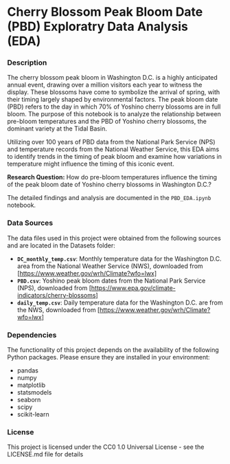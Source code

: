 # Cherry Blossom Peak Bloom Date (PBD) Exploratry Data Analysis (EDA)

### **Description**
The cherry blossom peak bloom in Washington D.C. is a highly anticipated annual event, drawing over a million visitors each year to witness the display. These blossoms have come to symbolize the arrival of spring, with their timing largely shaped by environmental factors. The peak bloom date (PBD) refers to the day in which 70% of Yoshino cherry blossoms are in full bloom. The purpose of this notebook is to analyze the relationship between pre-bloom temperatures and the PBD of Yoshino cherry blossoms, the dominant variety at the Tidal Basin.

Utilizing over 100 years of PBD data from the National Park Service (NPS) and temperature records from the National Weather Service, this EDA aims to identify trends in the timing of peak bloom and examine how variations in temperature might influence the timing of this iconic event.

**Research Question:** How do pre-bloom temperatures influence the timing of the peak bloom date of Yoshino cherry blossoms in Washington D.C.?

The detailed findings and analysis are documented in the `PBD_EDA.ipynb` notebook.

### **Data Sources**
The data files used in this project were obtained from the following sources and are located in the Datasets folder:

* **`DC_monthly_temp.csv`**: Monthly temperature data for the Washington D.C. area from the National Weather Service (NWS), downloaded from [https://www.weather.gov/wrh/Climate?wfo=lwx]
* **`PBD.csv`**: Yoshino peak bloom dates from the National Park Service (NPS), downloaded from [https://www.epa.gov/climate-indicators/cherry-blossoms]
* **`daily_temp.csv`**: Daily temperature data for the Washington D.C. are from the NWS, downloaded from [https://www.weather.gov/wrh/Climate?wfo=lwx]

### **Dependencies**
The functionality of this project depends on the availability of the following Python packages. Please ensure they are installed in your environment:
- pandas
- numpy
- matplotlib
- statsmodels
- seaborn
- scipy
- scikit-learn
  
### License
This project is licensed under the CC0 1.0 Universal License - see the LICENSE.md file for details

